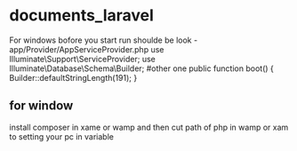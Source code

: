# documents_laravel
For windows bofore you start run shoulde be look 
-app/Provider/AppServiceProvider.php
use Illuminate\Support\ServiceProvider;
use Illuminate\Database\Schema\Builder;
#other one
 public function boot()
    {
        Builder::defaultStringLength(191);
    }
##  for window
install composer in xame or wamp and then cut path of php in wamp or xam to setting your pc in variable 
